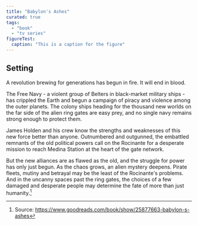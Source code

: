 ```yaml
---
title: "Babylon's Ashes"
curated: true
tags:
  - "book"
  - "tv series"
figureTest:
  caption: "This is a caption for the figure"
---
```


## Setting

A revolution brewing for generations has begun in fire. It will end in blood.

The Free Navy - a violent group of Belters in black-market military ships - has crippled the Earth and begun a campaign of piracy and violence among the outer planets. The colony ships heading for the thousand new worlds on the far side of the alien ring gates are easy prey, and no single navy remains strong enough to protect them.

James Holden and his crew know the strengths and weaknesses of this new force better than anyone. Outnumbered and outgunned, the embattled remnants of the old political powers call on the Rocinante for a desperate mission to reach Medina Station at the heart of the gate network.

But the new alliances are as flawed as the old, and the struggle for power has only just begun. As the chaos grows, an alien mystery deepens. Pirate fleets, mutiny and betrayal may be the least of the Rocinante's problems. And in the uncanny spaces past the ring gates, the choices of a few damaged and desperate people may determine the fate of more than just humanity.[^1]

[^1]: Source: https://www.goodreads.com/book/show/25877663-babylon-s-ashes